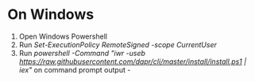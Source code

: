 # On Windows

1) Open Windows Powershell
2) Run *Set-ExecutionPolicy RemoteSigned -scope CurrentUser*
3) Run *powershell -Command "iwr -useb https://raw.githubusercontent.com/dapr/cli/master/install/install.ps1 | iex"* on command prompt
output -
